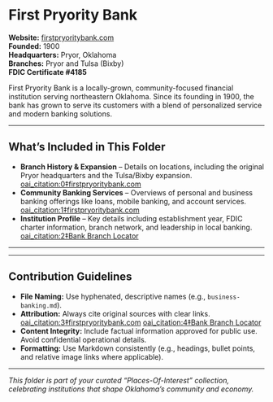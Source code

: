 # First Pryority Bank

**Website:** [firstpryoritybank.com](https://firstpryoritybank.com)  
**Founded:** 1900  
**Headquarters:** Pryor, Oklahoma  
**Branches:** Pryor and Tulsa (Bixby)  
**FDIC Certificate #4185**

First Pryority Bank is a locally-grown, community-focused financial institution serving northeastern Oklahoma. Since its founding in 1900, the bank has grown to serve its customers with a blend of personalized service and modern banking solutions.

---

##  What’s Included in This Folder

- **Branch History & Expansion** – Details on locations, including the original Pryor headquarters and the Tulsa/Bixby expansion.  [oai_citation:0‡firstpryoritybank.com](https://firstpryoritybank.com/?utm_source=chatgpt.com)  
- **Community Banking Services** – Overviews of personal and business banking offerings like loans, mobile banking, and account services.  [oai_citation:1‡firstpryoritybank.com](https://firstpryoritybank.com/unlocking-growth-first-pryority-banks-comprehensive-business-banking-services/?utm_source=chatgpt.com)  
- **Institution Profile** – Key details including establishment year, FDIC charter information, branch network, and leadership in local banking.  [oai_citation:2‡Bank Branch Locator](https://www.bankbranchlocator.com/first-pryority-bank/?utm_source=chatgpt.com)

---

---

##  Contribution Guidelines

- **File Naming:** Use hyphenated, descriptive names (e.g., `business-banking.md`).
- **Attribution:** Always cite original sources with clear links.  [oai_citation:3‡firstpryoritybank.com](https://firstpryoritybank.com/?utm_source=chatgpt.com) [oai_citation:4‡Bank Branch Locator](https://www.bankbranchlocator.com/first-pryority-bank/?utm_source=chatgpt.com)
- **Content Integrity:** Include factual information approved for public use. Avoid confidential operational details.
- **Formatting:** Use Markdown consistently (e.g., headings, bullet points, and relative image links where applicable).

---

*This folder is part of your curated “Places-Of-Interest” collection, celebrating institutions that shape Oklahoma’s community and economy.*
